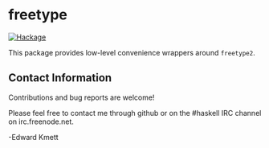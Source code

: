freetype
========

[![Hackage](https://img.shields.io/hackage/v/freetype.svg)](https://hackage.haskell.org/package/freetype)

This package provides low-level convenience wrappers around `freetype2`.

Contact Information
-------------------

Contributions and bug reports are welcome!

Please feel free to contact me through github or on the #haskell IRC channel on irc.freenode.net.

-Edward Kmett

